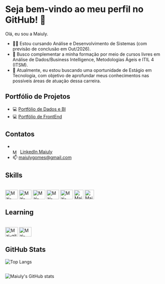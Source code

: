 # Seja bem-vindo ao meu perfil no GitHub! 👋

Olá, eu sou a Maiuly.

- 👩‍🎓 Estou cursando Análise e Desenvolvimento de Sistemas (com previsão de conclusão em Out/2026).
- 🔭 Busco complementar a minha formação por meio de cursos livres em Análise de Dados/Business Intelligence, Metodologias Ágeis e ITIL 4 (ITSM). 
- 🌱 Atualmente, eu estou buscando uma oportunidade de Estágio em Tecnologia, com objetivo de aprofundar meus conhecimentos nas possíveis áreas de atuação dessa carreira.


## Portfólio de Projetos
- 💻 <a href="https://sites.google.com/view/portfolio-maiuly-gomes/">Portfólio de Dados e BI</a>
- 💻 <a href="https://maiulyvg.github.io/Portfolio-FrontEnd/">Portfólio de FrontEnd</a>

## Contatos
- <div style="display: inline_block"><br>
  <img align="center" alt="Mai-linkedin" height="15" width="20" src="https://cdn.jsdelivr.net/gh/devicons/devicon@latest/icons/linkedin/linkedin-original.svg"> <a href="https://www.linkedin.com/in/maiulyvg/">LinkedIn Maiuly</a>        
- 📫 maiulygomes@gmail.com

##
   
## Skills
  <div style="display: inline_block"><br>
  <img align="center" alt="Mai-html" height="30" width="40" src="https://cdn.jsdelivr.net/gh/devicons/devicon@latest/icons/html5/html5-original.svg">
  <img align="center" alt="Mai-css" height="30" width="40" src="https://cdn.jsdelivr.net/gh/devicons/devicon@latest/icons/css3/css3-original.svg">
  <img align="center" alt="Mai-javaScript" height="30" width="40" src="https://cdn.jsdelivr.net/gh/devicons/devicon@latest/icons/javascript/javascript-original.svg">
  <img align="center" alt="Mai-Python" height="30" width="40" src="https://cdn.jsdelivr.net/gh/devicons/devicon@latest/icons/python/python-original.svg">
  <img align="center" alt="Mai-SQL" height="30" width="40" src="https://cdn.jsdelivr.net/gh/devicons/devicon@latest/icons/sqlite/sqlite-original.svg">
  <img align="center" alt="Mai-PowerBI" height="30" width="30" src="https://comunidadeds.com/wp-content/uploads/2024/07/power-bi.webp">
  <img align="center" alt="Mai-Excel" height="30" width="30" src="https://comunidadeds.com/wp-content/uploads/2024/07/icone-excel-copiar-scaled.webp">
  
   
## Learning
  <div style="display: inline_block"><br>
  <img align="center" alt="Mai-git" height="30" width="40" src="https://cdn.jsdelivr.net/gh/devicons/devicon@latest/icons/git/git-original.svg" />
  <img align="center" alt="Mai-java" height="30" width="40" src="https://cdn.jsdelivr.net/gh/devicons/devicon@latest/icons/java/java-original.svg">


## GitHub Stats
![Top Langs](https://github-readme-stats-git-masterrstaa-rickstaa.vercel.app/api/top-langs/?username=maiulyvg&layout=compact&theme=transparent&show_icons=true&icon_color=30A3DC)
##
![Maiuly's GitHub stats](https://github-readme-stats.vercel.app/api?username=maiulyvg&theme=transparent&show_icons=true&icon_color=30A3DC&hide_title=true)


